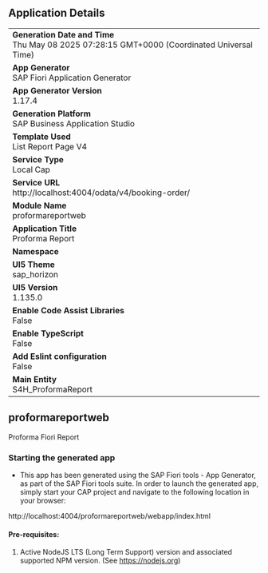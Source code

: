 ## Application Details
|               |
| ------------- |
|**Generation Date and Time**<br>Thu May 08 2025 07:28:15 GMT+0000 (Coordinated Universal Time)|
|**App Generator**<br>SAP Fiori Application Generator|
|**App Generator Version**<br>1.17.4|
|**Generation Platform**<br>SAP Business Application Studio|
|**Template Used**<br>List Report Page V4|
|**Service Type**<br>Local Cap|
|**Service URL**<br>http://localhost:4004/odata/v4/booking-order/|
|**Module Name**<br>proformareportweb|
|**Application Title**<br>Proforma Report|
|**Namespace**<br>|
|**UI5 Theme**<br>sap_horizon|
|**UI5 Version**<br>1.135.0|
|**Enable Code Assist Libraries**<br>False|
|**Enable TypeScript**<br>False|
|**Add Eslint configuration**<br>False|
|**Main Entity**<br>S4H_ProformaReport|

## proformareportweb

Proforma Fiori Report

### Starting the generated app

-   This app has been generated using the SAP Fiori tools - App Generator, as part of the SAP Fiori tools suite.  In order to launch the generated app, simply start your CAP project and navigate to the following location in your browser:

http://localhost:4004/proformareportweb/webapp/index.html

#### Pre-requisites:

1. Active NodeJS LTS (Long Term Support) version and associated supported NPM version.  (See https://nodejs.org)


